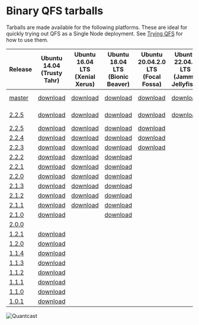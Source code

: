 # Binary QFS tarballs

Tarballs are made available for the following platforms. These are ideal for
quickly trying out QFS as a Single Node deployment. See [Trying
QFS](//github.com/quantcast/qfs#trying-qfs) for how to use them.

| Release          | Ubuntu 14.04 (Trusty Tahr)     | Ubuntu 16.04 LTS (Xenial Xerus) | Ubuntu 18.04 LTS (Bionic Beaver) | Ubuntu 20.04.2.0 LTS (Focal Fossa) | Ubuntu 22.04.2 LTS (Jammy Jellyfish) | Debian 9 Stretch           | Debian 10 Buster            | CentOS 6                   | CentOS 7                   | CentOS 8                   | Mac OS X                 |
| ---------------- | ------------------------------ | ------------------------------- | -------------------------------- | ---------------------------------- | ------------------------------------ | -------------------------- | --------------------------- | -------------------------- | -------------------------- | -------------------------- | ------------------------ |
| [master][master] | [download][master,ubuntu14.04] | [download][master,ubuntu16.04]  | [download][master,ubuntu18.04]   | [download][master,ubuntu20.04]     | [download][master,ubuntu22.04]       | End of life                | [download][master,debian10] | [download][master,centos6] | [download][master,centos7] | [download][master,centos8] | [download][master,macos] |
| [2.2.5][2.2.6]   | [download][2.2.6,ubuntu14.04]  | [download][2.2.6,ubuntu16.04]   | [download][2.2.6,ubuntu18.04]    | [download][2.2.6,ubuntu20.04]      | [download][2.2.6,ubuntu22.04]        | End of life                | [download][2.2.6,debian10]  | [download][2.2.6,centos6]  | [download][2.2.6,centos7]  | [download][2.2.6,centos8]  | [download][2.2.6,macos]  |
| [2.2.5][2.2.5]   | [download][2.2.5,ubuntu14.04]  | [download][2.2.5,ubuntu16.04]   | [download][2.2.5,ubuntu18.04]    | [download][2.2.5,ubuntu20.04]      |                                      | [download][2.2.5,debian9]  | [download][2.2.5,debian10]  | [download][2.2.5,centos6]  | [download][2.2.5,centos7]  | [download][2.2.5,centos8]  | [download][2.2.5,macos]  |
| [2.2.4][2.2.4]   | [download][2.2.4,ubuntu14.04]  | [download][2.2.4,ubuntu16.04]   | [download][2.2.4,ubuntu18.04]    | [download][2.2.4,ubuntu20.04]      |                                      | [download][2.2.4,debian9]  | [download][2.2.4,debian10]  | [download][2.2.4,centos6]  | [download][2.2.4,centos7]  | [download][2.2.4,centos8]  | [download][2.2.4,macos]  |
| [2.2.3][2.2.3]   | [download][2.2.3,ubuntu14.04]  | [download][2.2.3,ubuntu16.04]   | [download][2.2.3,ubuntu18.04]    | [download][2.2.3,ubuntu20.04]      |                                      | [download][2.2.3,debian9]  | [download][2.2.3,debian10]  | [download][2.2.3,centos6]  | [download][2.2.3,centos7]  | [download][2.2.3,centos8]  | [download][2.2.3,macos]  |
| [2.2.2][2.2.2]   | [download][2.2.2,ubuntu14.04]  | [download][2.2.2,ubuntu16.04]   | [download][2.2.2,ubuntu18.04]    |                                    |                                      | [download][2.2.2,debian9]  |                             | [download][2.2.2,centos6]  | [download][2.2.2,centos7]  |                            | [download][2.2.2,macos]  |
| [2.2.1][2.2.1]   | [download][2.2.1,ubuntu14.04]  | [download][2.2.1,ubuntu16.04]   | [download][2.2.1,ubuntu18.04]    |                                    |                                      | [download][2.2.1,debian9]  |                             | [download][2.2.1,centos6]  | [download][2.2.1,centos7]  |                            | [download][2.2.1,macos]  |
| [2.2.0][2.2.0]   | [download][2.2.0,ubuntu14.04]  | [download][2.2.0,ubuntu16.04]   | [download][2.2.0,ubuntu18.04]    |                                    |                                      | [download][2.2.0,debian9]  |                             | [download][2.2.0,centos6]  | [download][2.2.0,centos7]  |                            | [download][2.2.0,macos]  |
| [2.1.3][2.1.3]   | [download][2.1.3,ubuntu14.04]  | [download][2.1.3,ubuntu16.04]   | [download][2.1.3,ubuntu18.04]    |                                    |                                      | [download][2.1.3,debian9]  |                             | [download][2.1.3,centos6]  | [download][2.1.3,centos7]  |                            | [download][2.1.3,macos]  |
| [2.1.2][2.1.2]   | [download][2.1.2,ubuntu14.04]  | [download][2.1.2,ubuntu16.04]   | [download][2.1.2,ubuntu18.04]    |                                    |                                      | [download][2.1.2,debian9]  |                             | [download][2.1.2,centos6]  | [download][2.1.2,centos7]  |                            | [download][2.1.2,macos]  |
| [2.1.1][2.1.1]   | [download][2.1.1,ubuntu14.04]  | [download][2.1.1,ubuntu16.04]   | [download][2.1.1,ubuntu18.04]    |                                    |                                      | [download][2.1.1,debian9]  |                             | [download][2.1.1,centos6]  | [download][2.1.1,centos7]  |                            | [download][2.1.1,macos]  |
| [2.1.0][2.1.0]   | [download][2.1.0,ubuntu14.04]  |                                 | [download][2.1.0,ubuntu18.04]    |                                    |                                      | [download][2.1.0,debian9]  |                             | [download][2.1.0,centos6]  | [download][2.1.0,centos7]  |                            |                          |
| [2.0.0][2.0.0]   |                                |                                 |                                  |                                    |                                      |                            |                             |                            |                            |                            |                          |
| [1.2.1][1.2.1]   | [download][1.2.1,ubuntu]       |                                 |                                  |                                    |                                      |                            |                             | [download][1.2.1,centos6]  | [download][1.2.1,centos7]  |                            | [download][1.2.1,macos]  |
| [1.2.0][1.2.0]   | [download][1.2.0,ubuntu]       |                                 |                                  |                                    |                                      |                            |                             | [download][1.2.0,centos6]  | [download][1.2.0,centos7]  |                            | [download][1.2.0,macos]  |
| [1.1.4][1.1.4]   | [download][1.1.4,ubuntu]       |                                 |                                  |                                    |                                      |                            |                             | [download][1.1.4,centos6]  |                            |                            | [download][1.1.4,macos]  |
| [1.1.3][1.1.3]   | [download][1.1.3,ubuntu]       |                                 |                                  |                                    |                                      |                            |                             | [download][1.1.3,centos6]  |                            |                            | [download][1.1.3,macos]  |
| [1.1.2][1.1.2]   | [download][1.1.2,ubuntu]       |                                 |                                  |                                    |                                      |                            |                             | [download][1.1.2,centos6]  |                            |                            | [download][1.1.2,macos]  |
| [1.1.1][1.1.1]   | [download][1.1.1,ubuntu]       |                                 |                                  |                                    |                                      |                            |                             | [download][1.1.1,centos6]  |                            |                            | [download][1.1.1,macos]  |
| [1.1.0][1.1.0]   | [download][1.1.0,ubuntu]       |                                 |                                  |                                    |                                      |                            |                             | [download][1.1.0,centos6]  |                            |                            | [download][1.1.0,macos]  |
| [1.0.1][1.0.1]   | [download][1.0.1,ubuntu]       |                                 |                                  |                                    |                                      |                            |                             | [download][1.0.1,centos6]  |                            |                            |                          |

![Quantcast](//pixel.quantserve.com/pixel/p-9fYuixa7g_Hm2.gif?labels=opensource.qfs.wiki)

[master]: https://github.com/quantcast/qfs
[2.2.6]: https://github.com/quantcast/qfs/tree/2.2.6
[2.2.5]: https://github.com/quantcast/qfs/tree/2.2.5
[2.2.4]: https://github.com/quantcast/qfs/tree/2.2.4
[2.2.3]: https://github.com/quantcast/qfs/tree/2.2.3
[2.2.2]: https://github.com/quantcast/qfs/tree/2.2.2
[2.2.1]: https://github.com/quantcast/qfs/tree/2.2.1
[2.2.0]: https://github.com/quantcast/qfs/tree/2.2.0
[2.1.3]: https://github.com/quantcast/qfs/tree/2.1.3
[2.1.2]: https://github.com/quantcast/qfs/tree/2.1.2
[2.1.1]: https://github.com/quantcast/qfs/tree/2.1.1
[2.1.0]: https://github.com/quantcast/qfs/tree/2.1.0
[2.0.0]: https://github.com/quantcast/qfs/tree/2.0.0
[1.2.1]: https://github.com/quantcast/qfs/tree/1.2.1
[1.2.0]: https://github.com/quantcast/qfs/tree/1.2.0
[1.1.4]: https://github.com/quantcast/qfs/tree/1.1.4
[1.1.3]: https://github.com/quantcast/qfs/tree/1.1.3
[1.1.2]: https://github.com/quantcast/qfs/tree/1.1.2
[1.1.1]: https://github.com/quantcast/qfs/tree/1.1.1
[1.1.0]: https://github.com/quantcast/qfs/tree/1.1.0
[1.0.1]: https://github.com/quantcast/qfs/tree/1.0.1
[master,ubuntu14.04]: https://s3.amazonaws.com/quantcast-qfs/qfs-ubuntu-14.04-master-x86_64.tgz
[2.2.6,ubuntu14.04]: https://s3.amazonaws.com/quantcast-qfs/qfs-ubuntu-14.04-2.2.6-x86_64.tgz
[2.2.5,ubuntu14.04]: https://s3.amazonaws.com/quantcast-qfs/qfs-ubuntu-14.04-2.2.5-x86_64.tgz
[2.2.4,ubuntu14.04]: https://s3.amazonaws.com/quantcast-qfs/qfs-ubuntu-14.04-2.2.4-x86_64.tgz
[2.2.3,ubuntu14.04]: https://s3.amazonaws.com/quantcast-qfs/qfs-ubuntu-14.04-2.2.3-x86_64.tgz
[2.2.2,ubuntu14.04]: https://s3.amazonaws.com/quantcast-qfs/qfs-ubuntu-14.04-2.2.2-x86_64.tgz
[2.2.1,ubuntu14.04]: https://s3.amazonaws.com/quantcast-qfs/qfs-ubuntu-14.04-2.2.1-x86_64.tgz
[2.2.0,ubuntu14.04]: https://s3.amazonaws.com/quantcast-qfs/qfs-ubuntu-14.04-2.2.0-x86_64.tgz
[2.1.3,ubuntu14.04]: https://s3.amazonaws.com/quantcast-qfs/qfs-ubuntu-14.04-2.1.3-x86_64.tgz
[2.1.2,ubuntu14.04]: https://s3.amazonaws.com/quantcast-qfs/qfs-ubuntu-14.04-2.1.2-x86_64.tgz
[2.1.1,ubuntu14.04]: https://s3.amazonaws.com/quantcast-qfs/qfs-ubuntu-14.04-2.1.1-x86_64.tgz
[2.1.0,ubuntu14.04]: https://s3.amazonaws.com/quantcast-qfs/qfs-ubuntu-14.04.5-2.1.0-x86_64.tgz
[1.2.1,ubuntu]: https://s3.amazonaws.com/quantcast-qfs/qfs-ubuntu-14.04.5-1.2.1-x86_64.tgz
[1.2.0,ubuntu]: https://s3.amazonaws.com/quantcast-qfs/qfs-ubuntu-14.04.5-1.2.0-x86_64.tgz
[1.1.4,ubuntu]: https://s3.amazonaws.com/quantcast-qfs/qfs-ubuntu-14.04.4-1.1.4-x86_64.tgz
[1.1.3,ubuntu]: https://s3.amazonaws.com/quantcast-qfs/qfs-ubuntu-14.04.4-1.1.3-x86_64.tgz
[1.1.2,ubuntu]: https://s3.amazonaws.com/quantcast-qfs/qfs-ubuntu-14.04.4-1.1.2-x86_64.tgz
[1.1.1,ubuntu]: https://s3.amazonaws.com/quantcast-qfs/qfs-ubuntu-14.04.4-1.1.1-x86_64.tgz
[1.1.0,ubuntu]: https://s3.amazonaws.com/quantcast-qfs/qfs-ubuntu-14.04.4-1.1.0-x86_64.tgz
[1.0.1,ubuntu]: https://s3.amazonaws.com/quantcast-qfs/qfs-ubuntu-14.04.4-1.0.1-x86_64.tgz
[master,ubuntu16.04]: https://s3.amazonaws.com/quantcast-qfs/qfs-ubuntu-16.04-master-x86_64.tgz
[2.2.6,ubuntu16.04]: https://s3.amazonaws.com/quantcast-qfs/qfs-ubuntu-16.04-2.2.6-x86_64.tgz
[2.2.5,ubuntu16.04]: https://s3.amazonaws.com/quantcast-qfs/qfs-ubuntu-16.04-2.2.5-x86_64.tgz
[2.2.4,ubuntu16.04]: https://s3.amazonaws.com/quantcast-qfs/qfs-ubuntu-16.04-2.2.4-x86_64.tgz
[2.2.3,ubuntu16.04]: https://s3.amazonaws.com/quantcast-qfs/qfs-ubuntu-16.04-2.2.3-x86_64.tgz
[2.2.2,ubuntu16.04]: https://s3.amazonaws.com/quantcast-qfs/qfs-ubuntu-16.04-2.2.2-x86_64.tgz
[2.2.1,ubuntu16.04]: https://s3.amazonaws.com/quantcast-qfs/qfs-ubuntu-16.04-2.2.1-x86_64.tgz
[2.2.0,ubuntu16.04]: https://s3.amazonaws.com/quantcast-qfs/qfs-ubuntu-16.04-2.2.0-x86_64.tgz
[2.1.3,ubuntu16.04]: https://s3.amazonaws.com/quantcast-qfs/qfs-ubuntu-16.04-2.1.3-x86_64.tgz
[2.1.2,ubuntu16.04]: https://s3.amazonaws.com/quantcast-qfs/qfs-ubuntu-16.04-2.1.2-x86_64.tgz
[2.1.1,ubuntu16.04]: https://s3.amazonaws.com/quantcast-qfs/qfs-ubuntu-16.04-2.1.1-x86_64.tgz
[master,ubuntu18.04]: https://s3.amazonaws.com/quantcast-qfs/qfs-ubuntu-18.04-master-x86_64.tgz
[2.2.6,ubuntu18.04]: https://s3.amazonaws.com/quantcast-qfs/qfs-ubuntu-18.04-2.2.6-x86_64.tgz
[2.2.5,ubuntu18.04]: https://s3.amazonaws.com/quantcast-qfs/qfs-ubuntu-18.04-2.2.5-x86_64.tgz
[2.2.4,ubuntu18.04]: https://s3.amazonaws.com/quantcast-qfs/qfs-ubuntu-18.04-2.2.4-x86_64.tgz
[2.2.3,ubuntu18.04]: https://s3.amazonaws.com/quantcast-qfs/qfs-ubuntu-18.04-2.2.3-x86_64.tgz
[2.2.2,ubuntu18.04]: https://s3.amazonaws.com/quantcast-qfs/qfs-ubuntu-18.04-2.2.2-x86_64.tgz
[2.2.1,ubuntu18.04]: https://s3.amazonaws.com/quantcast-qfs/qfs-ubuntu-18.04-2.2.1-x86_64.tgz
[2.2.0,ubuntu18.04]: https://s3.amazonaws.com/quantcast-qfs/qfs-ubuntu-18.04-2.2.0-x86_64.tgz
[2.1.3,ubuntu18.04]: https://s3.amazonaws.com/quantcast-qfs/qfs-ubuntu-18.04-2.1.3-x86_64.tgz
[2.1.2,ubuntu18.04]: https://s3.amazonaws.com/quantcast-qfs/qfs-ubuntu-18.04-2.1.2-x86_64.tgz
[2.1.1,ubuntu18.04]: https://s3.amazonaws.com/quantcast-qfs/qfs-ubuntu-18.04-2.1.1-x86_64.tgz
[2.1.0,ubuntu18.04]: https://s3.amazonaws.com/quantcast-qfs/qfs-ubuntu-18.04.1-2.1.0-x86_64.tgz
[master,ubuntu20.04]: https://s3.amazonaws.com/quantcast-qfs/qfs-ubuntu-20.04-master-x86_64.tgz
[2.2.6,ubuntu20.04]: https://s3.amazonaws.com/quantcast-qfs/qfs-ubuntu-20.04-2.2.6-x86_64.tgz
[2.2.5,ubuntu20.04]: https://s3.amazonaws.com/quantcast-qfs/qfs-ubuntu-20.04-2.2.5-x86_64.tgz
[2.2.4,ubuntu20.04]: https://s3.amazonaws.com/quantcast-qfs/qfs-ubuntu-20.04-2.2.4-x86_64.tgz
[2.2.3,ubuntu20.04]: https://s3.amazonaws.com/quantcast-qfs/qfs-ubuntu-20.04-2.2.3-x86_64.tgz
[master,ubuntu22.04]: https://s3.amazonaws.com/quantcast-qfs/qfs-ubuntu-22.04-master-x86_64.tgz
[2.2.6,ubuntu22.04]: https://s3.amazonaws.com/quantcast-qfs/qfs-ubuntu-22.04-2.2.6-x86_64.tgz
[2.2.5,debian9]: https://s3.amazonaws.com/quantcast-qfs/qfs-debian-9-2.2.5-x86_64.tgz
[2.2.4,debian9]: https://s3.amazonaws.com/quantcast-qfs/qfs-debian-9-2.2.4-x86_64.tgz
[2.2.3,debian9]: https://s3.amazonaws.com/quantcast-qfs/qfs-debian-9-2.2.3-x86_64.tgz
[2.2.2,debian9]: https://s3.amazonaws.com/quantcast-qfs/qfs-debian-9-2.2.2-x86_64.tgz
[2.2.1,debian9]: https://s3.amazonaws.com/quantcast-qfs/qfs-debian-9-2.2.1-x86_64.tgz
[2.2.0,debian9]: https://s3.amazonaws.com/quantcast-qfs/qfs-debian-9-2.2.0-x86_64.tgz
[2.1.3,debian9]: https://s3.amazonaws.com/quantcast-qfs/qfs-debian-9-2.1.3-x86_64.tgz
[2.1.2,debian9]: https://s3.amazonaws.com/quantcast-qfs/qfs-debian-9-2.1.2-x86_64.tgz
[2.1.1,debian9]: https://s3.amazonaws.com/quantcast-qfs/qfs-debian-9-2.1.1-x86_64.tgz
[2.1.0,debian9]: https://s3.amazonaws.com/quantcast-qfs/qfs-debian-9-2.1.0-x86_64.tgz
[master,debian10]: https://s3.amazonaws.com/quantcast-qfs/qfs-debian-10-master-x86_64.tgz
[2.2.6,debian10]: https://s3.amazonaws.com/quantcast-qfs/qfs-debian-10-2.2.6-x86_64.tgz
[2.2.5,debian10]: https://s3.amazonaws.com/quantcast-qfs/qfs-debian-10-2.2.5-x86_64.tgz
[2.2.4,debian10]: https://s3.amazonaws.com/quantcast-qfs/qfs-debian-10-2.2.4-x86_64.tgz
[2.2.3,debian10]: https://s3.amazonaws.com/quantcast-qfs/qfs-debian-10-2.2.3-x86_64.tgz
[master,centos6]: https://s3.amazonaws.com/quantcast-qfs/qfs-centos-6-master-x86_64.tgz
[2.2.6,centos6]: https://s3.amazonaws.com/quantcast-qfs/qfs-centos-6-2.2.6-x86_64.tgz
[2.2.5,centos6]: https://s3.amazonaws.com/quantcast-qfs/qfs-centos-6-2.2.5-x86_64.tgz
[2.2.4,centos6]: https://s3.amazonaws.com/quantcast-qfs/qfs-centos-6-2.2.4-x86_64.tgz
[2.2.3,centos6]: https://s3.amazonaws.com/quantcast-qfs/qfs-centos-6-2.2.3-x86_64.tgz
[2.2.2,centos6]: https://s3.amazonaws.com/quantcast-qfs/qfs-centos-6.10-2.2.2-x86_64.tgz
[2.2.1,centos6]: https://s3.amazonaws.com/quantcast-qfs/qfs-centos-6.10-2.2.1-x86_64.tgz
[2.2.0,centos6]: https://s3.amazonaws.com/quantcast-qfs/qfs-centos-6.10-2.2.0-x86_64.tgz
[2.1.3,centos6]: https://s3.amazonaws.com/quantcast-qfs/qfs-centos-6.10-2.1.3-x86_64.tgz
[2.1.2,centos6]: https://s3.amazonaws.com/quantcast-qfs/qfs-centos-6.10-2.1.2-x86_64.tgz
[2.1.1,centos6]: https://s3.amazonaws.com/quantcast-qfs/qfs-centos-6.10-2.1.1-x86_64.tgz
[2.1.0,centos6]: https://s3.amazonaws.com/quantcast-qfs/qfs-centos-6.10-2.1.0-x86_64.tgz
[1.2.1,centos6]: https://s3.amazonaws.com/quantcast-qfs/qfs-centos-6.9-1.2.1-x86_64.tgz
[1.2.0,centos6]: https://s3.amazonaws.com/quantcast-qfs/qfs-centos-6.8-1.2.0-x86_64.tgz
[1.1.4,centos6]: https://s3.amazonaws.com/quantcast-qfs/qfs-centos-6.7-1.1.4-x86_64.tgz
[1.1.3,centos6]: https://s3.amazonaws.com/quantcast-qfs/qfs-centos-6.7-1.1.3-x86_64.tgz
[1.1.2,centos6]: https://s3.amazonaws.com/quantcast-qfs/qfs-centos-6.7-1.1.2-x86_64.tgz
[1.1.1,centos6]: https://s3.amazonaws.com/quantcast-qfs/qfs-centos-6.7-1.1.1-x86_64.tgz
[1.1.0,centos6]: https://s3.amazonaws.com/quantcast-qfs/qfs-centos-6.7-1.1.0-x86_64.tgz
[1.0.1,centos6]: https://s3.amazonaws.com/quantcast-qfs/qfs-centos-6.7-1.0.1-x86_64.tgz
[master,centos7]: https://s3.amazonaws.com/quantcast-qfs/qfs-centos-7-master-x86_64.tgz
[2.2.6,centos7]: https://s3.amazonaws.com/quantcast-qfs/qfs-centos-7-2.2.6-x86_64.tgz
[2.2.5,centos7]: https://s3.amazonaws.com/quantcast-qfs/qfs-centos-7-2.2.5-x86_64.tgz
[2.2.4,centos7]: https://s3.amazonaws.com/quantcast-qfs/qfs-centos-7-2.2.4-x86_64.tgz
[2.2.3,centos7]: https://s3.amazonaws.com/quantcast-qfs/qfs-centos-7-2.2.3-x86_64.tgz
[2.2.2,centos7]: https://s3.amazonaws.com/quantcast-qfs/qfs-centos-7.8-2.2.2-x86_64.tgz
[2.2.1,centos7]: https://s3.amazonaws.com/quantcast-qfs/qfs-centos-7.8-2.2.1-x86_64.tgz
[2.2.0,centos7]: https://s3.amazonaws.com/quantcast-qfs/qfs-centos-7.7-2.2.0-x86_64.tgz
[2.1.3,centos7]: https://s3.amazonaws.com/quantcast-qfs/qfs-centos-7.6-2.1.3-x86_64.tgz
[2.1.2,centos7]: https://s3.amazonaws.com/quantcast-qfs/qfs-centos-7.6-2.1.2-x86_64.tgz
[2.1.1,centos7]: https://s3.amazonaws.com/quantcast-qfs/qfs-centos-7.5-2.1.1-x86_64.tgz
[2.1.0,centos7]: https://s3.amazonaws.com/quantcast-qfs/qfs-centos-7.5.1804-2.1.0-x86_64.tgz
[1.2.1,centos7]: https://s3.amazonaws.com/quantcast-qfs/qfs-centos-7.3.1611-1.2.1-x86_64.tgz
[1.2.0,centos7]: https://s3.amazonaws.com/quantcast-qfs/qfs-centos-7.2.1511-1.2.0-x86_64.tgz
[master,centos8]: https://s3.amazonaws.com/quantcast-qfs/qfs-centos-8-master-x86_64.tgz
[2.2.6,centos8]: https://s3.amazonaws.com/quantcast-qfs/qfs-centos-8-2.2.6-x86_64.tgz
[2.2.5,centos8]: https://s3.amazonaws.com/quantcast-qfs/qfs-centos-8-2.2.5-x86_64.tgz
[2.2.4,centos8]: https://s3.amazonaws.com/quantcast-qfs/qfs-centos-8-2.2.4-x86_64.tgz
[2.2.3,centos8]: https://s3.amazonaws.com/quantcast-qfs/qfs-centos-8-2.2.3-x86_64.tgz
[master,macos]: https://s3.amazonaws.com/quantcast-qfs/qfs-darwin-master-x86_64.tgz
[2.2.6,macos]: https://s3.amazonaws.com/quantcast-qfs/qfs-darwin-2.2.6-x86_64.tgz
[2.2.5,macos]: https://s3.amazonaws.com/quantcast-qfs/qfs-darwin-2.2.5-x86_64.tgz
[2.2.4,macos]: https://s3.amazonaws.com/quantcast-qfs/qfs-darwin-2.2.4-x86_64.tgz
[2.2.3,macos]: https://s3.amazonaws.com/quantcast-qfs/qfs-darwin-2.2.3-x86_64.tgz
[2.2.2,macos]: https://s3.amazonaws.com/quantcast-qfs/qfs-darwin-2.2.2-x86_64.tgz
[2.2.1,macos]: https://s3.amazonaws.com/quantcast-qfs/qfs-darwin-2.2.1-x86_64.tgz
[2.2.0,macos]: https://s3.amazonaws.com/quantcast-qfs/qfs-darwin-2.2.0-x86_64.tgz
[2.1.3,macos]: https://s3.amazonaws.com/quantcast-qfs/qfs-darwin-2.1.3-x86_64.tgz
[2.1.2,macos]: https://s3.amazonaws.com/quantcast-qfs/qfs-darwin-2.1.2-x86_64.tgz
[2.1.1,macos]: https://s3.amazonaws.com/quantcast-qfs/qfs-darwin-2.1.1-x86_64.tgz
[1.2.1,macos]: https://s3.amazonaws.com/quantcast-qfs/qfs-darwin-1.2.1-x86_64.tgz
[1.2.0,macos]: https://s3.amazonaws.com/quantcast-qfs/qfs-darwin-1.2.0-x86_64.tgz
[1.1.4,macos]: https://s3.amazonaws.com/quantcast-qfs/qfs-darwin-1.1.4-x86_64.tgz
[1.1.3,macos]: https://s3.amazonaws.com/quantcast-qfs/qfs-darwin-1.1.3-x86_64.tgz
[1.1.2,macos]: https://s3.amazonaws.com/quantcast-qfs/qfs-darwin-1.1.2-x86_64.tgz
[1.1.1,macos]: https://s3.amazonaws.com/quantcast-qfs/qfs-darwin-1.1.1-x86_64.tgz
[1.1.0,macos]: https://s3.amazonaws.com/quantcast-qfs/qfs-darwin-1.1.0-x86_64.tgz
